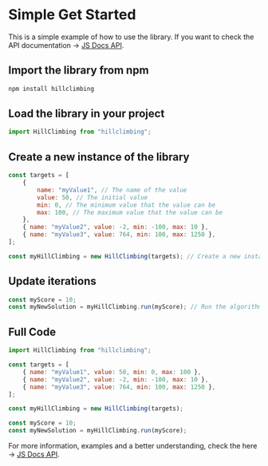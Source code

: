 # Simple Get Started

This is a simple example of how to use the library. If you want to check the API documentation -> [JS Docs API](https://201flaviosilva.github.io/HillClimbing.js/).

## Import the library from npm

```sh
npm install hillclimbing
```

## Load the library in your project

```js
import HillClimbing from "hillclimbing";
```

## Create a new instance of the library

```js
const targets = [
	{
		name: "myValue1", // The name of the value
		value: 50, // The initial value
		min: 0, // The minimum value that the value can be
		max: 100, // The maximum value that the value can be
	},
	{ name: "myValue2", value: -2, min: -100, max: 10 },
	{ name: "myValue3", value: 764, min: 100, max: 1250 },
];

const myHillClimbing = new HillClimbing(targets); // Create a new instance and pass the initial data (targets)
```

## Update iterations
```js
const myScore = 10;
const myNewSolution = myHillClimbing.run(myScore); // Run the algorithm and get the new solution based on the score
```

## Full Code

```js
import HillClimbing from "hillclimbing";

const targets = [
	{ name: "myValue1", value: 50, min: 0, max: 100 },
	{ name: "myValue2", value: -2, min: -100, max: 10 },
	{ name: "myValue3", value: 764, min: 100, max: 1250 },
];

const myHillClimbing = new HillClimbing(targets);

const myScore = 10;
const myNewSolution = myHillClimbing.run(myScore);
```

For more information, examples and a better understanding, check the here -> [JS Docs API](https://201flaviosilva.github.io/HillClimbing.js/).

